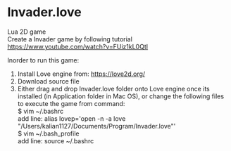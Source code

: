 # Invader.love   
Lua 2D game   
Create a Invader game by following tutorial https://www.youtube.com/watch?v=FUiz1kL0QtI   


Inorder to run this game:   
1. Install Love engine from: https://love2d.org/   
2. Download source file   
3. Either drag and drop Invader.love folder onto Love engine once its installed (in Application folder in Mac OS), or change the following files to execute the game from command:    
$ vim ~/.bashrc   
	add line: alias lovep='open -n -a love "/Users/kalian1127/Documents/Program/Invader.love"'   
$ vim ~/.bash_profile   
	add line: source ~/.bashrc   
